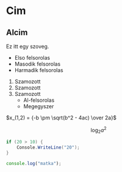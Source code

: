 # Cim

## Alcim

Ez itt egy szoveg.

* Elso felsorolas
* Masodik felsorolas
* Harmadik felsorolas

1. Szamozott
2. Szamozott
3. Szamozott
    * Al-felsorolas
    * Megegyszer

$x_(1,2) = {-b \pm \sqrt(b^2 - 4ac) \over 2a}$

$$
\log_2a^2
$$

```c#
if (20 > 10) {
    Console.WriteLine("20");
}
```

```javascript
console.log("matka");
```